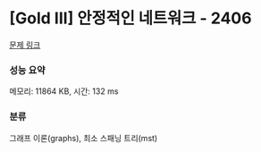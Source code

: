 # [Gold III] 안정적인 네트워크 - 2406 

[문제 링크](https://www.acmicpc.net/problem/2406) 

### 성능 요약

메모리: 11864 KB, 시간: 132 ms

### 분류

그래프 이론(graphs), 최소 스패닝 트리(mst)

